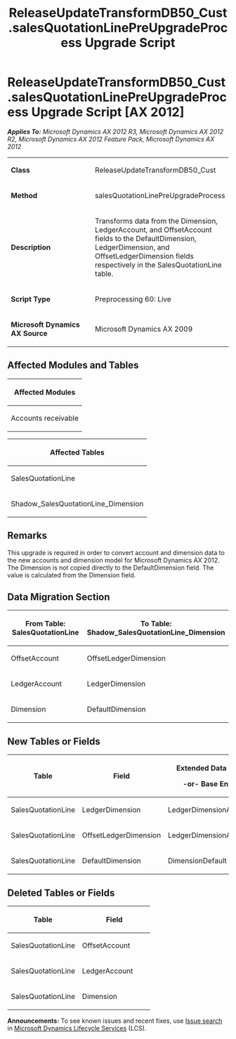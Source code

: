 ﻿---
title: ReleaseUpdateTransformDB50_Cust.salesQuotationLinePreUpgradeProcess Upgrade Script
TOCTitle: ReleaseUpdateTransformDB50_Cust.salesQuotationLinePreUpgradeProcess Upgrade Script
ms:assetid: bde3674b-1eca-63eb-3803-087ff03a94bb
ms:mtpsurl: https://msdn.microsoft.com/en-us/library/JJ686691(v=AX.60)
ms:contentKeyID: 49710889
ms.date: 05/18/2015
mtps_version: v=AX.60
---

# ReleaseUpdateTransformDB50\_Cust.salesQuotationLinePreUpgradeProcess Upgrade Script [AX 2012]


_**Applies To:** Microsoft Dynamics AX 2012 R3, Microsoft Dynamics AX 2012 R2, Microsoft Dynamics AX 2012 Feature Pack, Microsoft Dynamics AX 2012_

<table>
<colgroup>
<col style="width: 50%" />
<col style="width: 50%" />
</colgroup>
<tbody>
<tr class="odd">
<td><p><strong>Class</strong></p></td>
<td><p>ReleaseUpdateTransformDB50_Cust</p></td>
</tr>
<tr class="even">
<td><p><strong>Method</strong></p></td>
<td><p>salesQuotationLinePreUpgradeProcess</p></td>
</tr>
<tr class="odd">
<td><p><strong>Description</strong></p></td>
<td><p>Transforms data from the Dimension, LedgerAccount, and OffsetAccount fields to the DefaultDimension, LedgerDimension, and OffsetLedgerDimension fields respectively in the SalesQuotationLine table.</p></td>
</tr>
<tr class="even">
<td><p><strong>Script Type</strong></p></td>
<td><p>Preprocessing 60: Live</p></td>
</tr>
<tr class="odd">
<td><p><strong>Microsoft Dynamics AX Source</strong></p></td>
<td><p>Microsoft Dynamics AX 2009</p></td>
</tr>
</tbody>
</table>


## Affected Modules and Tables

<table>
<colgroup>
<col style="width: 100%" />
</colgroup>
<thead>
<tr class="header">
<th><p>Affected Modules</p></th>
</tr>
</thead>
<tbody>
<tr class="odd">
<td><p>Accounts receivable</p></td>
</tr>
</tbody>
</table>


<table>
<colgroup>
<col style="width: 100%" />
</colgroup>
<thead>
<tr class="header">
<th><p>Affected Tables</p></th>
</tr>
</thead>
<tbody>
<tr class="odd">
<td><p>SalesQuotationLine</p></td>
</tr>
<tr class="even">
<td><p>Shadow_SalesQuotationLine_Dimension</p></td>
</tr>
</tbody>
</table>


## Remarks

This upgrade is required in order to convert account and dimension data to the new accounts and dimension model for Microsoft Dynamics AX 2012. The Dimension is not copied directly to the DefaultDimension field. The value is calculated from the Dimension field.

## Data Migration Section

<table>
<colgroup>
<col style="width: 50%" />
<col style="width: 50%" />
</colgroup>
<thead>
<tr class="header">
<th><p>From Table: SalesQuotationLine</p></th>
<th><p>To Table: Shadow_SalesQuotationLine_Dimension</p></th>
</tr>
</thead>
<tbody>
<tr class="odd">
<td><p>OffsetAccount</p></td>
<td><p>OffsetLedgerDimension</p></td>
</tr>
<tr class="even">
<td><p>LedgerAccount</p></td>
<td><p>LedgerDimension</p></td>
</tr>
<tr class="odd">
<td><p>Dimension</p></td>
<td><p>DefaultDimension</p></td>
</tr>
</tbody>
</table>


## New Tables or Fields

<table>
<colgroup>
<col style="width: 33%" />
<col style="width: 33%" />
<col style="width: 33%" />
</colgroup>
<thead>
<tr class="header">
<th><p>Table</p></th>
<th><p>Field</p></th>
<th><p>Extended Data Type</p>
<p>-or- Base Enum</p></th>
</tr>
</thead>
<tbody>
<tr class="odd">
<td><p>SalesQuotationLine</p></td>
<td><p>LedgerDimension</p></td>
<td><p>LedgerDimensionAccount</p></td>
</tr>
<tr class="even">
<td><p>SalesQuotationLine</p></td>
<td><p>OffsetLedgerDimension</p></td>
<td><p>LedgerDimensionAccount</p></td>
</tr>
<tr class="odd">
<td><p>SalesQuotationLine</p></td>
<td><p>DefaultDimension</p></td>
<td><p>DimensionDefault</p></td>
</tr>
</tbody>
</table>


## Deleted Tables or Fields

<table>
<colgroup>
<col style="width: 50%" />
<col style="width: 50%" />
</colgroup>
<thead>
<tr class="header">
<th><p>Table</p></th>
<th><p>Field</p></th>
</tr>
</thead>
<tbody>
<tr class="odd">
<td><p>SalesQuotationLine</p></td>
<td><p>OffsetAccount</p></td>
</tr>
<tr class="even">
<td><p>SalesQuotationLine</p></td>
<td><p>LedgerAccount</p></td>
</tr>
<tr class="odd">
<td><p>SalesQuotationLine</p></td>
<td><p>Dimension</p></td>
</tr>
</tbody>
</table>

  
**Announcements:** To see known issues and recent fixes, use [Issue search](http://go.microsoft.com/fwlink/?linkid=389258) in [Microsoft Dynamics Lifecycle Services](http://go.microsoft.com/fwlink/?linkid=306505) (LCS).


